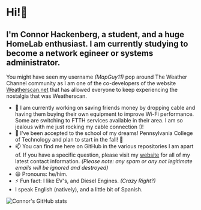 # Hi!👋
## I'm Connor Hackenberg, a student, and a huge HomeLab enthusiast. I am currently studying to become a network egineer or systems administrator.

You might have seen my username *(MapGuy11)* pop around The Weather Channel community as I am one of the co-developers of the website [Weatherscan.net](https://weatherscan.net/) that has allowed everyone to keep experiencing the nostalgia that was Weatherscan.

- 🔭 I am currently working on saving friends money by dropping cable and having them buying their own equipment to improve Wi-Fi performance. Some are switching to FTTH services available in their area. I am so jealous with me just rocking my cable connection :)!
- 🌱 I've been accepted to the school of my dreams! Pennsylvania College of Technology and plan to start in the fall! 🎉
- 📫 You can find me here on GitHub in the various repositories I am apart of. If you have a specific question, please visit my [website](https://connorhackenberg.tech) for all of my latest contact information. *(Please note: any spam or any not legitimate emails will be ignored and destroyed)* 
- 😄 Pronouns: he/him.
- ⚡ Fun fact: I like EV's, and Diesel Engines. *(Crazy Right?)*
- I speak English (natively), and a little bit of Spanish.

![Connor's GitHub stats](https://github-readme-stats.vercel.app/api?username=mapguy11&show_icons=true)
